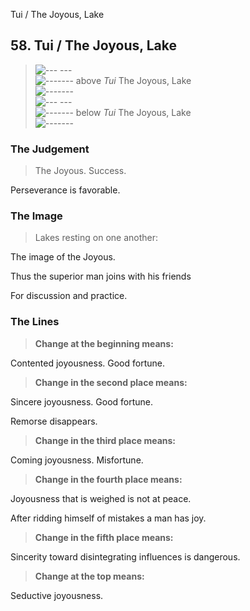 Tui / The Joyous, Lake
## 58. Tui / The Joyous, Lake
> ![--- ---](../images/yinU.gif)   
> ![-------](../images/yangU.gif) above _Tui_ The Joyous, Lake  
> ![-------](../images/yangU.gif)   
> ![--- ---](../images/yinU.gif)   
> ![-------](../images/yangU.gif) below _Tui_ The Joyous, Lake  
> ![-------](../images/yangU.gif)
### The Judgement
> The Joyous. Success.  
> 
 Perseverance is favorable.
### The Image
> Lakes resting on one another:  
> 
 The image of the Joyous.  
> 
 Thus the superior man joins with his friends  
> 
 For discussion and practice.
### The Lines

 > **Change at the beginning means:**  
> 
 Contented joyousness. Good fortune.
 > **Change in the second place means:**  
> 
 Sincere joyousness. Good fortune.  
> 
 Remorse disappears.
 > **Change in the third place means:**  
> 
 Coming joyousness. Misfortune.
 > **Change in the fourth place means:**  
> 
 Joyousness that is weighed is not at peace.  
> 
 After ridding himself of mistakes a man has joy.
 > **Change in the fifth place means:**  
> 
 Sincerity toward disintegrating influences is dangerous.
 > **Change at the top means:**  
> 
 Seductive joyousness.



